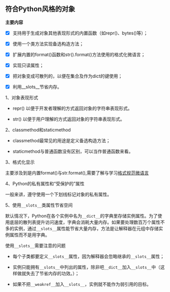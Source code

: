 ## 符合Python风格的对象

**主要内容**

- [x] 支持用于生成对象其他表现形式的内置函数（如repr()、bytes()等）；

- [x] 使用一个类方法实现备选构造方法；

- [x] 扩展内置的format()函数和str().format()方法使用的格式化微语言；

- [x] 实现只读属性；

- [x] 把对象变成可散列的，以便在集合及作为dict的键使用；

- [x] 利用__slots__节省内存。

1、对象表现形式

* repr() 以便于开发者理解的方式返回对象的字符串表现形式。

* str()  以便于用户理解的方式返回对象的字符串表现形式。

2、classmethod和staticmethod

* classmethod最常见的用途是定义备选构造方法；

* staticmethod与普通函数没有区别，可以当作普通函数来看。

3、格式化显示

主要涉及到是内置format()与str.format(),需要了解与学习[格式规范微语言](https://docs.python.org/3/library/string.html#formatspec)

4、Python的私有属性和“受保护的”属性

一般来讲，遵守使用一个下划线标记对象的私有属性。

5、使用`__slots__`类属性节省空间

默认情况下，Python在各个实例中名为`__dict__`的字典里存储实例属性。为了使用底层的散列表提升访问速度，字典会消耗大量内存。如果要处理数百万个属性不多的实例，通过`__slots__`属性能节省大量内存，方法是让解释器在元组中存储实例属性而不是用字典。

使用`__slots__`需要注意的问题

* 每个子类都要定义`__slots__`属性，因为解释器会忽略继承的`__slots__`属性；

* 实例只能拥有`__slots__`中列出的属性，除非吧`__dict__`加入`__slots__`中（这样做就失去了节省内存的功效。）；

* 如果不把`__weakref__`加入`__slots__`，实例就不能作为弱引用的目标。